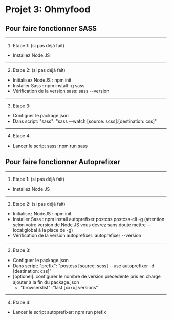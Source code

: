 # Projet 3: Ohmyfood

## Pour faire fonctionner SASS

---

1. Etape 1: (si pas déjà fait)

- Installez Node.JS

---

2. Etape 2: (si pas déjà fait)

- Initialisez NodeJS : npm init
- Installer Sass : npm install -g sass
- Vérification de la version sass: sass --version

---

3. Etape 3:

- Configuer le package.json
- Dans script: "sass": "sass --watch [source: scss]:[destination: css]"

---

4. Etape 4:

- Lancer le script sass: npm run sass

## Pour faire fonctionner Autoprefixer

---

1. Etape 1: (si pas déjà fait)

- Installez Node.JS

---

2. Etape 2: (si pas déjà fait)

- Initialisez NodeJS : npm init
- Installer Sass : npm install autoprefixer postcss postcss-cli -g (attention selon votre version de Node.JS vous devrez sans doute mettre --local:global à la place de -g)
- Vérification de la version autoprefixer: autoprefixer --version

---

3. Etape 3:

- Configuer le package.json
- Dans script: "prefix": "postcss [source: scss] --use autoprefixer -d [destination: css]"
- [optionel]: configurer le nombre de version précédente pris en charge ajouter à la fin du package.json
  - "browserslist": "last [xxxx] versions"

---

4. Etape 4:

- Lancer le script autoprefixer: npm run prefix
